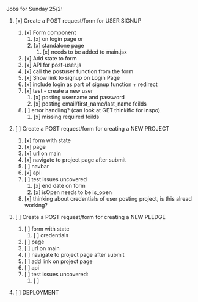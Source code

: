 Jobs for Sunday 25/2:

1. [x] Create a POST request/form for USER SIGNUP
   1. [x] Form component
      1. [x] on login page or 
      2. [x] standalone page
         1. [x] needs to be added to main.jsx
   2. [x] Add state to form
   3. [x] API for post-user.js
   4. [x] call the postuser function from the form
   5. [x] Show link to signup on Login Page
   6. [x] include login as part of signup function + redirect
   7. [x] test - create a new user
      1. [x] posting username and password
      2. [x] posting email/first_name/last_name feilds
   8. [ ] error handling? (can look at GET thinkific for inspo)
      1. [x] missing required feilds


2. [ ] Create a POST request/form for creating a NEW PROJECT
   1. [x] form with state
   2. [x] page
   3. [x] url on main
   4. [x] navigate to project page after submit
   5. [ ] navbar
   6. [x] api
   7. [ ] test issues uncovered
      1. [x] end date on form
      2. [x] isOpen needs to be is_open
   8. [x] thinking about credentials of user posting project, is this alread working?
   
3. [ ] Create a POST request/form for creating a NEW PLEDGE
   1. [ ] form with state
      1. [ ] credentials
   2. [ ] page
   3. [ ] url on main
   4. [ ] navigate to project page after submit
   5. [ ] add link on project page
   6. [ ] api
   7. [ ] test issues uncovered:
      1. [ ] 


4. [ ] DEPLOYMENT
